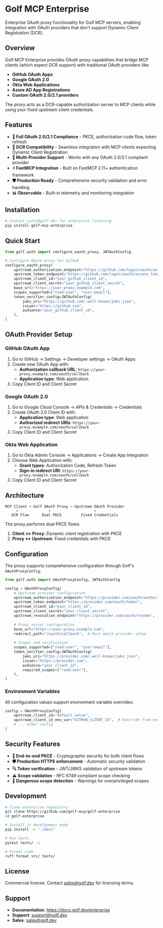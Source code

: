 # Golf MCP Enterprise

Enterprise OAuth proxy functionality for Golf MCP servers, enabling integration with OAuth providers that don't support Dynamic Client Registration (DCR).

## Overview

Golf MCP Enterprise provides OAuth proxy capabilities that bridge MCP clients (which expect DCR support) with traditional OAuth providers like:

- **GitHub OAuth Apps** 
- **Google OAuth 2.0**
- **Okta Web Applications**
- **Azure AD App Registrations**
- **Custom OAuth 2.0/2.1 providers**

The proxy acts as a DCR-capable authorization server to MCP clients while using your fixed upstream client credentials.

## Features

- **🔐 Full OAuth 2.0/2.1 Compliance** - PKCE, authorization code flow, token refresh
- **🎯 DCR Compatibility** - Seamless integration with MCP clients expecting Dynamic Client Registration
- **🔗 Multi-Provider Support** - Works with any OAuth 2.0/2.1 compliant provider
- **⚡ FastMCP Integration** - Built on FastMCP 2.11+ authentication framework
- **🛡️ Production Ready** - Comprehensive security validation and error handling
- **📊 Observable** - Built-in telemetry and monitoring integration

## Installation

```bash
# Contact sales@golf.dev for enterprise licensing
pip install golf-mcp-enterprise
```

## Quick Start

```python
from golf.auth import configure_oauth_proxy, JWTAuthConfig

# Configure OAuth proxy for GitHub
configure_oauth_proxy(
    upstream_authorization_endpoint="https://github.com/login/oauth/authorize",
    upstream_token_endpoint="https://github.com/login/oauth/access_token", 
    upstream_client_id="your_github_client_id",
    upstream_client_secret="your_github_client_secret",
    base_url="https://your-proxy.example.com",
    scopes_supported=["read:user", "user:email"],
    token_verifier_config=JWTAuthConfig(
        jwks_uri="https://github.com/.well-known/jwks.json",
        issuer="https://github.com",
        audience="your_github_client_id",
    ),
)
```

## OAuth Provider Setup

### GitHub OAuth App

1. Go to GitHub → Settings → Developer settings → OAuth Apps
2. Create new OAuth App with:
   - **Authorization callback URL**: `https://your-proxy.example.com/oauth/callback`
   - **Application type**: Web application
3. Copy Client ID and Client Secret

### Google OAuth 2.0

1. Go to Google Cloud Console → APIs & Credentials → Credentials
2. Create OAuth 2.0 Client ID with:
   - **Application type**: Web application
   - **Authorized redirect URIs**: `https://your-proxy.example.com/oauth/callback`
3. Copy Client ID and Client Secret

### Okta Web Application

1. Go to Okta Admin Console → Applications → Create App Integration  
2. Choose Web Application with:
   - **Grant types**: Authorization Code, Refresh Token
   - **Sign-in redirect URI**: `https://your-proxy.example.com/oauth/callback`
3. Copy Client ID and Client Secret

## Architecture

```
MCP Client → Golf OAuth Proxy → Upstream OAuth Provider
     ↑              ↑                    ↑
   DCR Flow      Dual PKCE         Fixed Credentials
```

The proxy performs dual PKCE flows:
1. **Client ↔ Proxy**: Dynamic client registration with PKCE
2. **Proxy ↔ Upstream**: Fixed credentials with PKCE

## Configuration

The proxy supports comprehensive configuration through Golf's `OAuthProxyConfig`:

```python
from golf.auth import OAuthProxyConfig, JWTAuthConfig

config = OAuthProxyConfig(
    # Upstream provider configuration
    upstream_authorization_endpoint="https://provider.com/oauth/authorize",
    upstream_token_endpoint="https://provider.com/oauth/token",
    upstream_client_id="your_client_id",
    upstream_client_secret="your_client_secret",
    upstream_revocation_endpoint="https://provider.com/oauth/revoke",  # Optional
    
    # Proxy server configuration  
    base_url="https://your-proxy.example.com",
    redirect_path="/oauth/callback",  # Must match provider setup
    
    # Scopes and verification
    scopes_supported=["read:user", "user:email"],
    token_verifier_config=JWTAuthConfig(
        jwks_uri="https://provider.com/.well-known/jwks.json",
        issuer="https://provider.com",
        audience="your_client_id",
        required_scopes=["read:user"],
    ),
)
```

### Environment Variables

All configuration values support environment variable overrides:

```python
config = OAuthProxyConfig(
    upstream_client_id="default_value",
    upstream_client_id_env_var="GITHUB_CLIENT_ID",  # Override from env
    # ... other config
)
```

## Security Features

- **🔐 End-to-end PKCE** - Cryptographic security for both client flows
- **🛡️ Production HTTPS enforcement** - Automatic security validation
- **🔍 Token verification** - JWT/JWKS validation of upstream tokens
- **⚠️ Scope validation** - RFC 6749 compliant scope checking
- **🚫 Dangerous scope detection** - Warnings for overprivileged scopes

## Development

```bash
# Clone enterprise repository
git clone https://github.com/golf-mcp/golf-enterprise
cd golf-enterprise

# Install in development mode
pip install -e ".[dev]"

# Run tests
pytest tests/ -v

# Format code
ruff format src/ tests/
```

## License

Commercial license. Contact sales@golf.dev for licensing terms.

## Support

- **Documentation**: https://docs.golf.dev/enterprise
- **Support**: support@golf.dev
- **Sales**: sales@golf.dev
